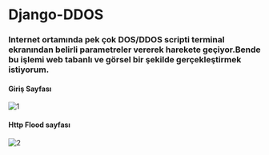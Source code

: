 # Django-DDOS
### Internet ortamında pek çok DOS/DDOS scripti terminal ekranından belirli parametreler vererek harekete geçiyor.Bende bu işlemi web tabanlı ve görsel bir şekilde gerçekleştirmek istiyorum.
#### Giriş Sayfası
![1](https://user-images.githubusercontent.com/26081033/40273179-51b31464-5bc4-11e8-998b-065c38793b65.png)
#### Http Flood sayfası
![2](https://user-images.githubusercontent.com/26081033/40273181-5448c1ba-5bc4-11e8-9a80-cbe0ce363eef.png)
